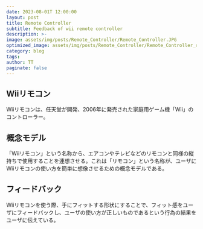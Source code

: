 ```yaml
---
date: 2023-08-01T 12:00:00
layout: post
title: Remote Controller
subtitle: Feedback of wii remote controller
description: >-
image: assets/img/posts/Remote_Controller/Remote_Controller.JPG
optimized_image: assets/img/posts/Remote_Controller/Remote_Controller_resized_thumbnail.JPG
category: blog
tags: 
author: TT
paginate: false
---
```


## Wiiリモコン

Wiiリモコンは、任天堂が開発、2006年に発売された家庭用ゲーム機「Wii」のコントローラー。

## 概念モデル

「Wiiリモコン」という名称から、エアコンやテレビなどのリモコンと同様の縦持ちで使用することを連想させる。これは「リモコン」という名称が、ユーザにWiiリモコンの使い方を簡単に想像させるための概念モデルである。

## フィードバック

Wiiリモコンを使う際、手にフィットする形状にすることで、フィット感をユーザにフィードバックし、ユーザの使い方が正しいものであるという行為の結果をユーザに伝えている。